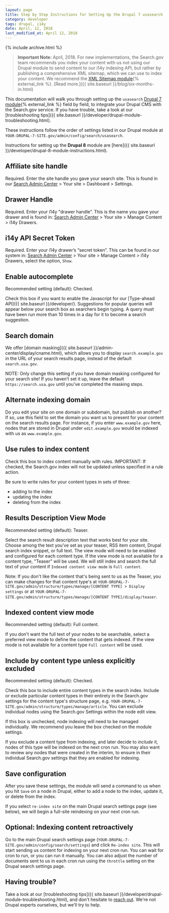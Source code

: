 ```yaml
---
layout: page
title: Step by Step Instructions for Setting Up the Drupal 7 usasearch module
category: developer
tags: drupal, i14y
date: April, 12, 2018
last_modified_at: April 12, 2018
---
```


{% include archive.html %}

> **Important Note:** April, 2018. For new implementations, the Search.gov team recommends you index your content with us not using our Drupal module to send content to our i14y indexing API, but rather by publishing a comprehensive XML sitemap, which we can use to index your content. We recommend the [XML Sitemap module](https://www.drupal.org/project/xmlsitemap){% external_link %}. [Read more.]({{ site.baseurl }}/blog/six-months-in.html)

This documentation will walk you through setting up the `usasearch` [Drupal 7 module](https://drupal.org/project/usasearch){% external_link %} field by field, to integrate your Drupal CMS with the Search.gov service. If you have trouble, take a look at our [troubleshooting tips]({{ site.baseurl }}/developer/drupal-module-troubleshooting.html). 

These instructions follow the order of settings listed in our Drupal module at `YOUR-DRUPAL-7-SITE.gov/admin/config/search/usasearch`.

Instructions for setting up the **Drupal 8** module are [here]({{ site.baseurl }}/developer/drupal-8-module-instructions.html).

## Affiliate site handle

Required. Enter the site handle you gave your search site. This is found in our [Search Admin Center](https://search.usa.gov/sites) > Your site > Dashboard > Settings.

## Drawer Handle

Required. Enter your i14y  "drawer handle”. This is the name you gave your drawer and is found in: [Search Admin Center](https://search.usa.gov/sites) > Your site > Manage Content > i14y Drawers. 

## i14y API Secret Token

Required. Enter your i14y drawer’s “secret token”. This can be found in our system in: [Search Admin Center](https://search.usa.gov/sites) > Your site > Manage Content > i14y Drawers, select the option, `Show`.

## Enable autocomplete 

Recommended setting (default): Checked.

Check this box if you want to enable the Javascript for our [Type-ahead API]({{ site.baseurl }}/developer/). Suggestions for popular queries will appear below your search box as searchers begin typing. A query must have been run more than 10 times in a day for it to become a search suggestion.

## Search domain

We offer [domain masking]({{ site.baseurl }}/admin-center/display/cname.html), which allows you to display `search.example.gov` in the URL of your search results page, instead of the default `search.usa.gov`. 

NOTE: Only change this setting if you have domain masking configured for your search site! If you haven’t set it up, leave the default `https://search.usa.gov` until you’ve completed the masking steps.
  
## Alternate indexing domain 

Do you edit your site on one domain or subdomain, but publish on another? If so, use this field to set the domain you want us to present for your content on the search results page. For instance, if you enter `www.example.gov` here, nodes that are stored in Drupal under `edit.example.gov` would be indexed with us as `www.example.gov`.

## Use rules to index content

Check this box to index content manually with rules. IMPORTANT: If checked, the Search.gov index will not be updated unless specified in a rule action. 

Be sure to write rules for your content types in sets of three: 
* adding to the index
* updating the index 
* deleting from the index

## Results Description View Mode

Recommended setting (default): Teaser. 

Select the search result description text that works best for your site. Choose among the text you’ve set as your teaser, RSS item content, Drupal search index snippet, or full text. The view mode will need to be enabled and configured for each content type. If the view mode is not available for a content type, "Teaser" will be used. We will still index and search the full text of your content if `Indexed content view mode` is `Full content`.

Note: If you don't like the content that's being sent to us as the Teaser, you can make changes for that content type's at `YOUR-DRUPAL-7-SITE.gov/admin/structure/types/manage/[CONTENT TYPE] > Display settings` or at `YOUR-DRUPAL-7-SITE.gov/admin/structure/types/manage/[CONTENT TYPE]/display/teaser`.

## Indexed content view mode

Recommended setting (default): Full content. 

If you don't want the full text of your nodes to be searchable, select a preferred view mode to define the content that gets indexed. If the view mode is not available for a content type `Full content` will be used.

## Include by content type unless explicitly excluded 

Recommended setting (default): Checked. 

Check this box to include entire content types in the search index. Include or exclude particular content types in their entirety in the Search.gov settings for the content type's structure page, e.g. `YOUR-DRUPAL-7-SITE.gov/admin/structure/types/manage/article`. You can exclude individual nodes using the Search.gov Settings within the node edit view.

If this box is unchecked, node indexing will need to be managed individually. We recommend you leave the box checked on the module settings.

If you exclude a content type from indexing, and later decide to *include* it, nodes of this type will be indexed on the next cron run. You may also want to review any nodes that were created in the interim, to ensure in their individual Search.gov settings that they are enabled for indexing.

## Save configuration 

After you save these settings, the module will send a command to us when you hit `Save` on a node in Drupal, either to add a node to the index, update it, or delete from the index.

If you select `re-index site` on the main Drupal search settings page (see below), we will begin a full-site reindexing on your next cron run.

## Optional: Indexing content retroactively

Go to the main Drupal search settings page (`YOUR-DRUPAL-7-SITE.gov/admin/config/search/settings`) and click `Re-index site`. This will start sending us content for indexing on your next cron run. You can wait for cron to run, or you can run it manually. You can also adjust the number of documents sent to us in each cron run using the `throttle` setting on the Drupal search settings page.

## Having trouble?

Take a look at our [troubleshooting tips]({{ site.baseurl }}/developer/drupal-module-troubleshooting.html), and don't hesitate to [reach out](mailto:search@support.digitalgov.gov). We're not Drupal experts ourselves, but we'll try to help.

